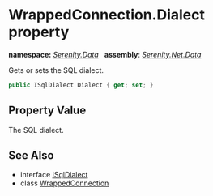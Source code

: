 # WrappedConnection.Dialect property
**namespace:** *[Serenity.Data](../../README.md#serenity.data-namespace)*   **assembly**: *[Serenity.Net.Data](../../README.md)*

Gets or sets the SQL dialect.

```csharp
public ISqlDialect Dialect { get; set; }
```

## Property Value

The SQL dialect.

## See Also

* interface [ISqlDialect](../ISqlDialect.md)
* class [WrappedConnection](../WrappedConnection.md)